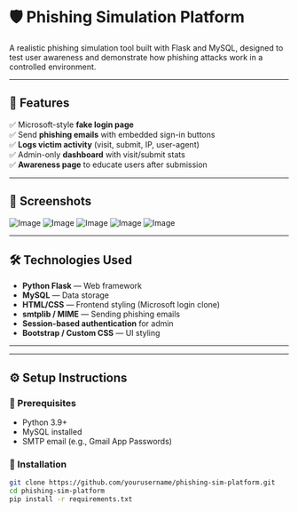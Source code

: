 # 🛡️ Phishing Simulation Platform

A realistic phishing simulation tool built with Flask and MySQL, designed to test user awareness and demonstrate how phishing attacks work in a controlled environment.

---

## 🚀 Features

✅ Microsoft-style **fake login page**  
✅ Send **phishing emails** with embedded sign-in buttons  
✅ **Logs victim activity** (visit, submit, IP, user-agent)  
✅ Admin-only **dashboard** with visit/submit stats  
✅ **Awareness page** to educate users after submission  

---

## 📸 Screenshots

![Image](https://github.com/user-attachments/assets/e14f5906-7dcb-4b1c-b3b9-6b283985369e)
![Image](https://github.com/user-attachments/assets/fb61ff97-06c9-4c30-bfa1-c35c6c806e0b)
![Image](https://github.com/user-attachments/assets/fcc20601-5a4a-45ae-91ed-25c02d53ed8b)
![Image](https://github.com/user-attachments/assets/57ff2f11-da17-46fc-bc51-d8a8a325aab4)
![Image](https://github.com/user-attachments/assets/6b126964-1186-450b-b467-166658d113b1)

---

## 🛠️ Technologies Used

- **Python Flask** — Web framework  
- **MySQL** — Data storage  
- **HTML/CSS** — Frontend styling (Microsoft login clone)  
- **smtplib / MIME** — Sending phishing emails  
- **Session-based authentication** for admin  
- **Bootstrap / Custom CSS** — UI styling

---


---

## ⚙️ Setup Instructions

### 🔧 Prerequisites

- Python 3.9+
- MySQL installed
- SMTP email (e.g., Gmail App Passwords)

### 🔌 Installation

```bash
git clone https://github.com/yourusername/phishing-sim-platform.git
cd phishing-sim-platform
pip install -r requirements.txt

